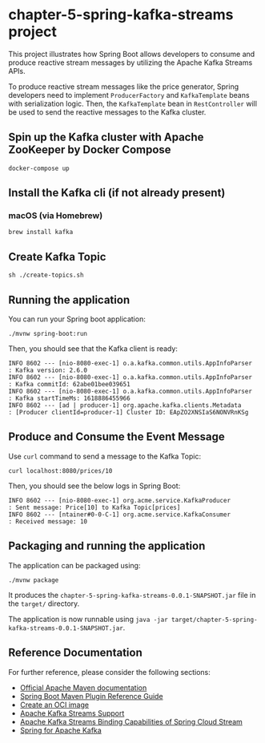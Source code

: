 chapter-5-spring-kafka-streams project
========================

This project illustrates how Spring Boot allows developers to consume and produce reactive stream messages by utilizing the Apache Kafka Streams APIs.

To produce reactive stream messages like the price generator, Spring developers need to implement `ProducerFactory` and `KafkaTemplate` beans with serialization logic. Then, the `KafkaTemplate` bean in `RestController` will be used to send the reactive messages to the Kafka cluster. 

## Spin up the Kafka cluster with Apache ZooKeeper by Docker Compose

```shell script
docker-compose up
```

## Install the Kafka cli (if not already present)
### macOS (via Homebrew)
```shell
brew install kafka
```

## Create Kafka Topic

```shell script
sh ./create-topics.sh
```

## Running the application

You can run your Spring boot application:

```shell script
./mvnw spring-boot:run
```

Then, you should see that the Kafka client is ready:

```
INFO 8602 --- [nio-8080-exec-1] o.a.kafka.common.utils.AppInfoParser     : Kafka version: 2.6.0
INFO 8602 --- [nio-8080-exec-1] o.a.kafka.common.utils.AppInfoParser     : Kafka commitId: 62abe01bee039651
INFO 8602 --- [nio-8080-exec-1] o.a.kafka.common.utils.AppInfoParser     : Kafka startTimeMs: 1618886455966
INFO 8602 --- [ad | producer-1] org.apache.kafka.clients.Metadata        : [Producer clientId=producer-1] Cluster ID: EApZO2XNSIaS6NONVRnKSg
```

## Produce and Consume the Event Message

Use `curl` command to send a message to the Kafka Topic:

```
curl localhost:8080/prices/10
``` 

Then, you should see the below logs in Spring Boot:

```
INFO 8602 --- [nio-8080-exec-1] org.acme.service.KafkaProducer           : Sent message: Price[10] to Kafka Topic[prices]
INFO 8602 --- [ntainer#0-0-C-1] org.acme.service.KafkaConsumer           : Received message: 10
```

## Packaging and running the application

The application can be packaged using:
```shell script
./mvnw package
```
It produces the `chapter-5-spring-kafka-streams-0.0.1-SNAPSHOT.jar` file in the `target/` directory.

The application is now runnable using `java -jar target/chapter-5-spring-kafka-streams-0.0.1-SNAPSHOT.jar`.

## Reference Documentation
For further reference, please consider the following sections:

* [Official Apache Maven documentation](https://maven.apache.org/guides/index.html)
* [Spring Boot Maven Plugin Reference Guide](https://docs.spring.io/spring-boot/docs/2.4.4/maven-plugin/reference/html/)
* [Create an OCI image](https://docs.spring.io/spring-boot/docs/2.4.4/maven-plugin/reference/html/#build-image)
* [Apache Kafka Streams Support](https://docs.spring.io/spring-kafka/docs/current/reference/html/_reference.html#kafka-streams)
* [Apache Kafka Streams Binding Capabilities of Spring Cloud Stream](https://docs.spring.io/spring-cloud-stream/docs/current/reference/htmlsingle/#_kafka_streams_binding_capabilities_of_spring_cloud_stream)
* [Spring for Apache Kafka](https://docs.spring.io/spring-boot/docs/2.4.4/reference/htmlsingle/#boot-features-kafka)
